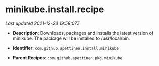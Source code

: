 # minikube.install.recipe

_Last updated 2021-12-23 19:58:07Z_

- **Description**: Downloads, packages and installs the latest version of minikube. The package will be installed to /usr/local/bin.

- **Identifier**: `com.github.apettinen.install.minikube`

- **Parent Recipes**: `com.github.apettinen.pkg.minikube`